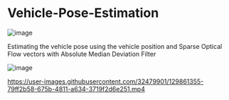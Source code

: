 # Vehicle-Pose-Estimation
![image](https://user-images.githubusercontent.com/32479901/131238764-37d59421-2a52-488b-9214-0512840c21b1.png)


Estimating the vehicle pose using the vehicle position and Sparse Optical Flow vectors with Absolute Median Deviation Filter

![image](https://user-images.githubusercontent.com/32479901/129861470-39fcf532-6b53-4da2-975c-fb9432149cbd.png)


https://user-images.githubusercontent.com/32479901/129861355-79ff2b58-675b-4811-a634-3719f2d6e251.mp4


